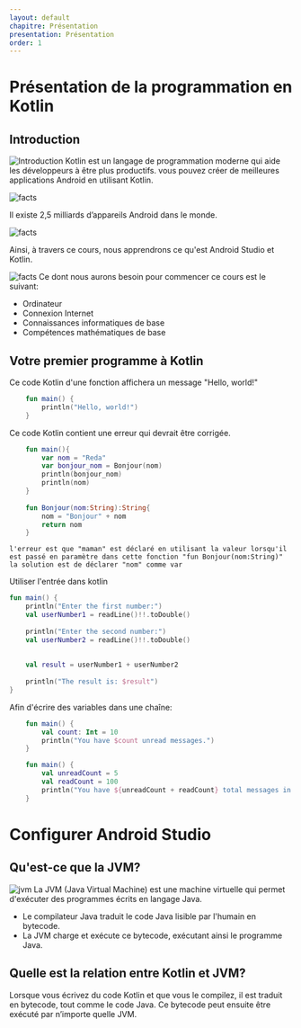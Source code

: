```yaml
---
layout: default
chapitre: Présentation
presentation: Présentation
order: 1
---
```

<!-- new slide -->

# Présentation de la programmation en Kotlin

## Introduction

![Introduction](./images/kotlin.jpg)
Kotlin est un langage de programmation moderne qui aide les développeurs à être plus productifs. vous pouvez créer de meilleures applications Android en utilisant Kotlin.

![facts](./images/image-2.jpg)

Il existe 2,5 milliards d’appareils Android dans le monde.

![facts](./images/image-3.jpg)

Ainsi, à travers ce cours, nous apprendrons ce qu'est Android Studio et Kotlin.

![facts](./images/image-4.jpg)
Ce dont nous aurons besoin pour commencer ce cours est le suivant:
- Ordinateur
- Connexion Internet
- Connaissances informatiques de base
- Compétences mathématiques de base

## Votre premier programme à Kotlin

Ce code Kotlin d'une fonction affichera un message "Hello, world!"

````kotlin
    fun main() {
        println("Hello, world!")
    }
````
Ce code Kotlin contient une erreur qui devrait être corrigée.

````kotlin
    fun main(){
        var nom = "Reda"
        var bonjour_nom = Bonjour(nom)
        println(bonjour_nom)
        println(nom)
    }
    
    fun Bonjour(nom:String):String{
        nom = "Bonjour" + nom
        return nom
    }
````

`` l'erreur est que "maman" est déclaré en utilisant la valeur lorsqu'il est passé en paramètre dans cette fonction "fun Bonjour(nom:String)"
la solution est de déclarer "nom" comme var
``

Utiliser l'entrée dans kotlin

```kotlin
fun main() {
    println("Enter the first number:")
    val userNumber1 = readLine()!!.toDouble()
    
    println("Enter the second number:")
    val userNumber2 = readLine()!!.toDouble()
    
    
    val result = userNumber1 + userNumber2
    
    println("The result is: $result")
}
```


Afin d'écrire des variables dans une chaîne:

````kotlin
    fun main() {
        val count: Int = 10
        println("You have $count unread messages.")
    }

    fun main() {
        val unreadCount = 5
        val readCount = 100
        println("You have ${unreadCount + readCount} total messages in your inbox.")
    }
````


# Configurer Android Studio

## Qu'est-ce que la JVM?
![jvm](./images/jvm.jpg)
La JVM (Java Virtual Machine) est une machine virtuelle qui permet d'exécuter des programmes écrits en langage Java.

- Le compilateur Java traduit le code Java lisible par l'humain en bytecode.
- La JVM charge et exécute ce bytecode, exécutant ainsi le programme Java.

## Quelle est la relation entre Kotlin et JVM?

Lorsque vous écrivez du code Kotlin et que vous le compilez, il est traduit en bytecode, tout comme le code Java.
Ce bytecode peut ensuite être exécuté par n’importe quelle JVM.
